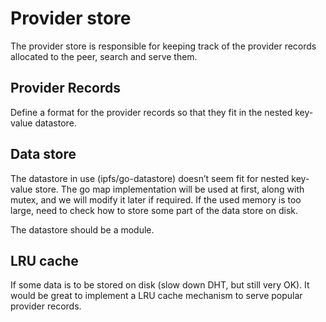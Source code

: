 # Provider store

The provider store is responsible for keeping track of the provider records allocated to the peer, search and serve them.

## Provider Records

Define a format for the provider records so that they fit in the nested key-value datastore.

## Data store

The datastore in use (ipfs/go-datastore) doesn’t seem fit for nested key-value store. The go map implementation will be used at first, along with mutex, and we will modify it later if required. If the used memory is too large, need to check how to store some part of the data store on disk.

The datastore should be a module.

## LRU cache

If some data is to be stored on disk (slow down DHT, but still very OK). It would be great to implement a LRU cache mechanism to serve popular provider records.